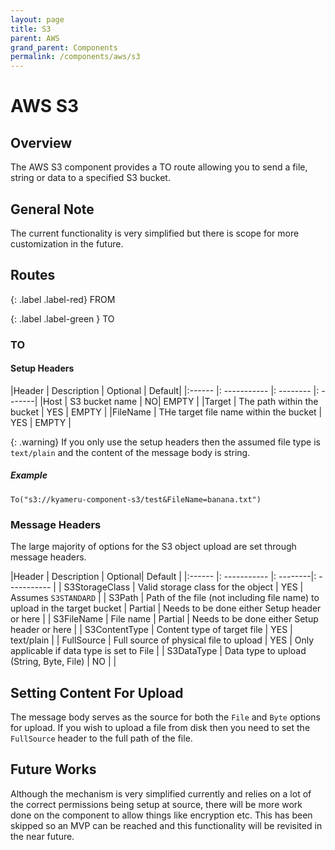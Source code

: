 ```yaml
---
layout: page
title: S3
parent: AWS
grand_parent: Components
permalink: /components/aws/s3
---
```


# AWS S3
## Overview

The AWS S3 component provides a TO route allowing you to send a file, string or data to a specified S3 bucket.


## General Note
The current functionality is very simplified but there is scope for more customization in the future.

## Routes

{: .label .label-red}
FROM

{: .label .label-green }
TO


### TO

#### Setup Headers

|Header | Description | Optional | Default|
|:------ |: ----------- |: -------- |: -------|
|Host | S3 bucket name | NO| EMPTY |
|Target | The path within the bucket | YES | EMPTY |
|FileName | THe target file name within the bucket | YES | EMPTY |

{: .warning}
If you only use the setup headers then the assumed file type is `text/plain` and the content of the message body is string.

##### Example
```
To("s3://kyameru-component-s3/test&FileName=banana.txt")
```

### Message Headers
The large majority of options for the S3 object upload are set through message headers.

|Header | Description | Optional| Default |
|:------ |: ----------- |: --------|: ----------- |
| S3StorageClass | Valid storage class for the object | YES | Assumes `S3STANDARD` |
| S3Path | Path of the file (not including file name) to upload in the target bucket | Partial | Needs to be done either Setup header or here |
| S3FileName | File name | Partial | Needs to be done either Setup header or here |
| S3ContentType | Content type of target file | YES | text/plain |
| FullSource | Full source of physical file to upload | YES | Only applicable if data type is set to File |
| S3DataType | Data type to upload (String, Byte, File) | NO | |

## Setting Content For Upload
The message body serves as the source for both the `File` and `Byte` options for upload. If you wish to upload a file from disk then you need to set the `FullSource` header to the full path of the file.

## Future Works
Although the mechanism is very simplified currently and relies on a lot of the correct permissions being setup at source, there will be more work done on the component to allow things like encryption etc. This has been skipped so an MVP can be reached and this functionality will be revisited in the near future.